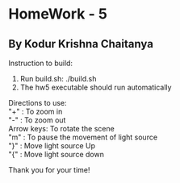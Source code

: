 # HomeWork - 5
## By Kodur Krishna Chaitanya
Instruction to build:

1) Run build.sh: ./build.sh
2) The hw5 executable should run automatically

Directions to use:   
"+" : To zoom in  
"-" : To zoom out  
Arrow keys: To rotate the scene  
"m" : To pause the movement of light source   
"}" : Move light source Up  
"{" : Move light source down  

Thank you for your time!



 